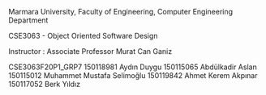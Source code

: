 Marmara University, Faculty of Engineering, Computer Engineering Department

CSE3063 - Object Oriented Software Design

Instructor : Associate Professor Murat Can Ganiz

CSE3063F20P1_GRP7
150118981 Aydın Duygu
150115065 Abdülkadir Aslan
150115012 Muhammet Mustafa Selimoğlu
150119842 Ahmet Kerem Akpınar
150117052 Berk Yıldız
